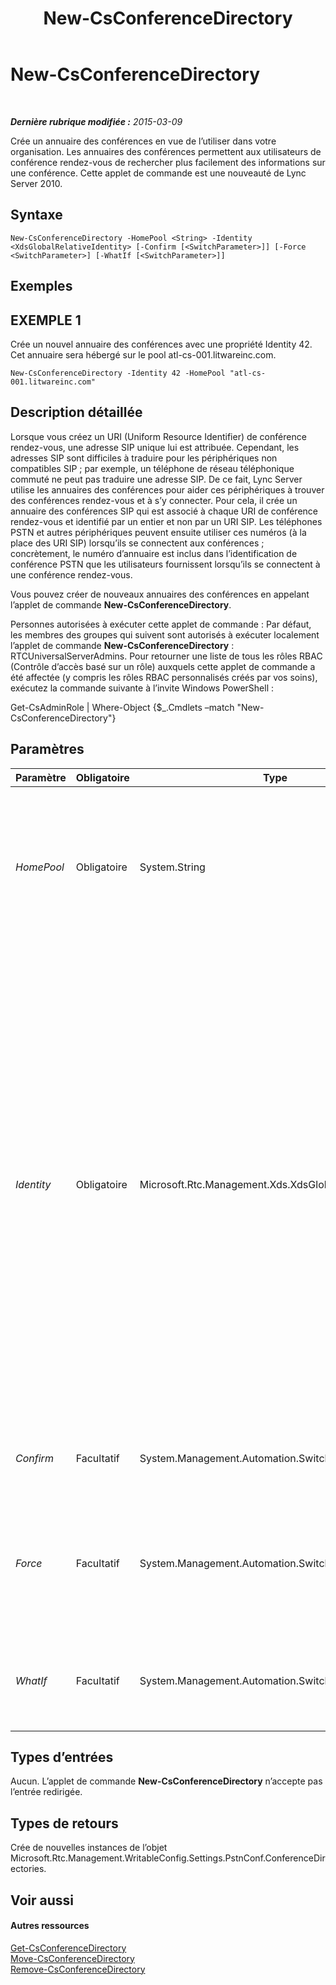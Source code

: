 ﻿---
title: New-CsConferenceDirectory
TOCTitle: New-CsConferenceDirectory
ms:assetid: fd5a4369-10cd-4337-94df-51bcaee4fde9
ms:mtpsurl: https://technet.microsoft.com/fr-fr/library/Gg413080(v=OCS.15)
ms:contentKeyID: 49299458
ms.date: 05/20/2016
mtps_version: v=OCS.15
ms.translationtype: HT
---

# New-CsConferenceDirectory

 

_**Dernière rubrique modifiée :** 2015-03-09_

Crée un annuaire des conférences en vue de l’utiliser dans votre organisation. Les annuaires des conférences permettent aux utilisateurs de conférence rendez-vous de rechercher plus facilement des informations sur une conférence. Cette applet de commande est une nouveauté de Lync Server 2010.

## Syntaxe

    New-CsConferenceDirectory -HomePool <String> -Identity <XdsGlobalRelativeIdentity> [-Confirm [<SwitchParameter>]] [-Force <SwitchParameter>] [-WhatIf [<SwitchParameter>]]

## Exemples

## EXEMPLE 1

Crée un nouvel annuaire des conférences avec une propriété Identity 42. Cet annuaire sera hébergé sur le pool atl-cs-001.litwareinc.com.

    New-CsConferenceDirectory -Identity 42 -HomePool "atl-cs-001.litwareinc.com"

## Description détaillée

Lorsque vous créez un URI (Uniform Resource Identifier) de conférence rendez-vous, une adresse SIP unique lui est attribuée. Cependant, les adresses SIP sont difficiles à traduire pour les périphériques non compatibles SIP ; par exemple, un téléphone de réseau téléphonique commuté ne peut pas traduire une adresse SIP. De ce fait, Lync Server utilise les annuaires des conférences pour aider ces périphériques à trouver des conférences rendez-vous et à s’y connecter. Pour cela, il crée un annuaire des conférences SIP qui est associé à chaque URI de conférence rendez-vous et identifié par un entier et non par un URI SIP. Les téléphones PSTN et autres périphériques peuvent ensuite utiliser ces numéros (à la place des URI SIP) lorsqu’ils se connectent aux conférences ; concrètement, le numéro d’annuaire est inclus dans l’identification de conférence PSTN que les utilisateurs fournissent lorsqu’ils se connectent à une conférence rendez-vous.

Vous pouvez créer de nouveaux annuaires des conférences en appelant l’applet de commande **New-CsConferenceDirectory**.

Personnes autorisées à exécuter cette applet de commande : Par défaut, les membres des groupes qui suivent sont autorisés à exécuter localement l’applet de commande **New-CsConferenceDirectory** : RTCUniversalServerAdmins. Pour retourner une liste de tous les rôles RBAC (Contrôle d’accès basé sur un rôle) auxquels cette applet de commande a été affectée (y compris les rôles RBAC personnalisés créés par vos soins), exécutez la commande suivante à l’invite Windows PowerShell :

Get-CsAdminRole | Where-Object {$\_.Cmdlets –match "New-CsConferenceDirectory"}

## Paramètres


<table>
<colgroup>
<col style="width: 25%" />
<col style="width: 25%" />
<col style="width: 25%" />
<col style="width: 25%" />
</colgroup>
<thead>
<tr class="header">
<th>Paramètre</th>
<th>Obligatoire</th>
<th>Type</th>
<th>Description</th>
</tr>
</thead>
<tbody>
<tr class="odd">
<td><p><em>HomePool</em></p></td>
<td><p>Obligatoire</p></td>
<td><p>System.String</p></td>
<td><p>Nom de domaine complet (FQDN) du pool de serveurs d’inscriptions sur lequel sera hébergé le nouvel annuaire des conférences. Par exemple : -Identity atl-cs-001.litwareinc.com.</p></td>
</tr>
<tr class="even">
<td><p><em>Identity</em></p></td>
<td><p>Obligatoire</p></td>
<td><p>Microsoft.Rtc.Management.Xds.XdsGlobalRelativeIdentity</p></td>
<td><p>Identificateur numérique unique du nouvel annuaire des conférences. Les identités peuvent correspondre à un entier quelconque compris entre 0 et 9999 inclus. Cependant, elles doivent être uniques (par exemple, vous ne pouvez pas créer deux annuaires comportant l’identité 575). Il n’est pas nécessaire de respecter un ordre numérique particulier pour créer de nouveaux annuaires. Par exemple, vous pouvez créer un annuaire comportant l’identité 999, puis un annuaire avec l’identité 2, suivi d’un annuaire doté de l’identité 438, etc.</p></td>
</tr>
<tr class="odd">
<td><p><em>Confirm</em></p></td>
<td><p>Facultatif</p></td>
<td><p>System.Management.Automation.SwitchParameter</p></td>
<td><p>Vous demande confirmation avant d’exécuter la commande.</p></td>
</tr>
<tr class="even">
<td><p><em>Force</em></p></td>
<td><p>Facultatif</p></td>
<td><p>System.Management.Automation.SwitchParameter</p></td>
<td><p>Supprime l’affichage de tous les messages d’erreur récupérable susceptibles d’apparaître lors de l’exécution de la commande.</p></td>
</tr>
<tr class="odd">
<td><p><em>WhatIf</em></p></td>
<td><p>Facultatif</p></td>
<td><p>System.Management.Automation.SwitchParameter</p></td>
<td><p>Décrit ce qui se passe si vous exécutez la commande sans l’exécuter réellement.</p></td>
</tr>
</tbody>
</table>


## Types d’entrées

Aucun. L’applet de commande **New-CsConferenceDirectory** n’accepte pas l’entrée redirigée.

## Types de retours

Crée de nouvelles instances de l’objet Microsoft.Rtc.Management.WritableConfig.Settings.PstnConf.ConferenceDirectories.

## Voir aussi

#### Autres ressources

[Get-CsConferenceDirectory](get-csconferencedirectory.md)  
[Move-CsConferenceDirectory](move-csconferencedirectory.md)  
[Remove-CsConferenceDirectory](remove-csconferencedirectory.md)

